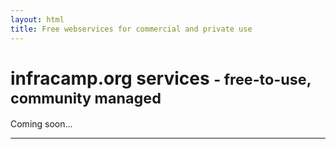 ```yaml
---
layout: html
title: Free webservices for commercial and private use
---
```


<div class="jumbotron">
  <h1 class="display-4">infracamp.org services <small>- free-to-use, community managed</small></h1>
  <p class="lead">Coming soon...</p>
  <hr class="my-4">
  <!--p>It uses utility classes for typography and spacing to space content out within the larger container.</p>
  <a class="btn btn-primary btn-lg" href="#" role="button">Learn more</a-->
</div>

